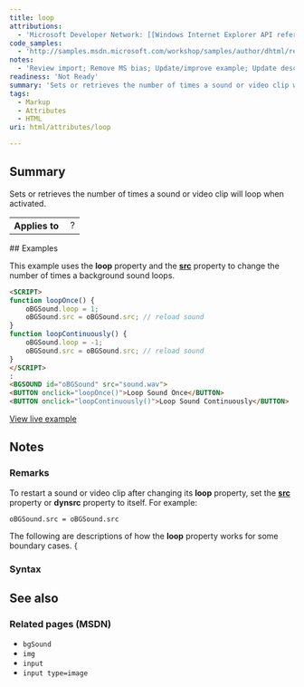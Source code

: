 ```yaml
---
title: loop
attributions:
  - 'Microsoft Developer Network: [[Windows Internet Explorer API reference](http://msdn.microsoft.com/en-us/library/ie/hh828809%28v=vs.85%29.aspx) Article]'
code_samples:
  - 'http://samples.msdn.microsoft.com/workshop/samples/author/dhtml/refs/loop.htm'
notes:
  - 'Review import; Remove MS bias; Update/improve example; Update descriptions; Fix lists & compatibility info'
readiness: 'Not Ready'
summary: 'Sets or retrieves the number of times a sound or video clip will loop when activated.'
tags:
  - Markup
  - Attributes
  - HTML
uri: html/attributes/loop

---
```

## Summary

Sets or retrieves the number of times a sound or video clip will loop when activated.

<table class="wikitable">
<tr>
<th>
Applies to

</th>
<td>
 ?

</td>
</tr>
</table>
## Examples

This example uses the **loop** property and the [**src**](/html/attributes/src) property to change the number of times a background sound loops.

``` html
<SCRIPT>
function loopOnce() {
    oBGSound.loop = 1;
    oBGSound.src = oBGSound.src; // reload sound
}
function loopContinuously() {
    oBGSound.loop = -1;
    oBGSound.src = oBGSound.src; // reload sound
}
</SCRIPT>
:
<BGSOUND id="oBGSound" src="sound.wav">
<BUTTON onclick="loopOnce()">Loop Sound Once</BUTTON>
<BUTTON onclick="loopContinuously()">Loop Sound Continuously</BUTTON>
```

[View live example](http://samples.msdn.microsoft.com/workshop/samples/author/dhtml/refs/loop.htm)

## Notes

### Remarks

To restart a sound or video clip after changing its **loop** property, set the [**src**](/html/attributes/src) property or **dynsrc** property to itself. For example:

    oBGSound.src = oBGSound.src

The following are descriptions of how the **loop** property works for some boundary cases. {

### Syntax

## See also

### Related pages (MSDN)

-   `bgSound`
-   `img`
-   `input`
-   `input type=image`
